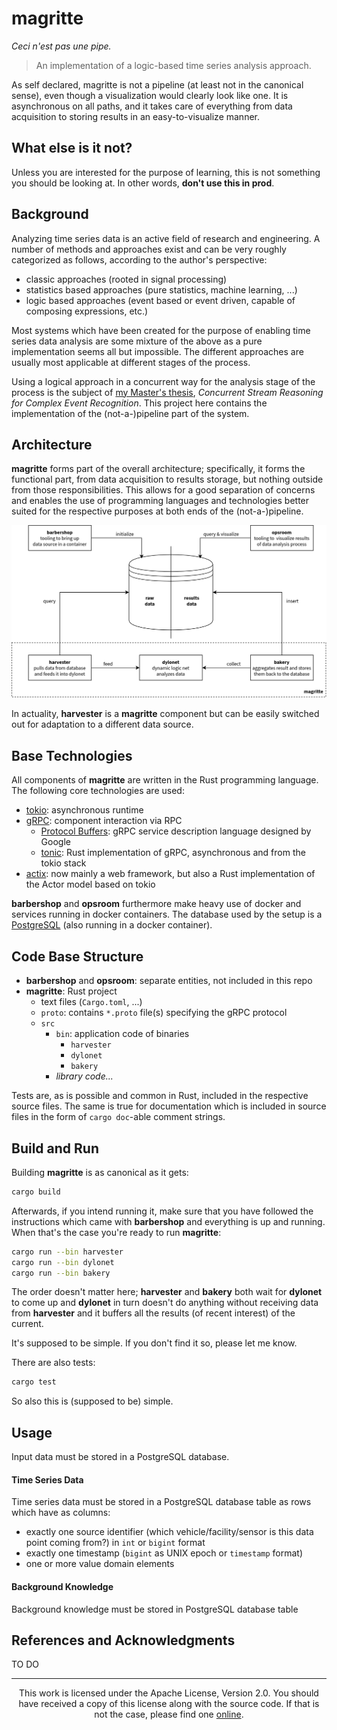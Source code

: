# magritte

_Ceci n'est pas une pipe._

> An implementation of a logic-based time series analysis approach.

As self declared, magritte is not a pipeline (at least not in the canonical
sense), even though a visualization would clearly look like one. It is
asynchronous on all paths, and it takes care of everything from data
acquisition to storing results in an easy-to-visualize manner.


## What else is it not?

Unless you are interested for the purpose of learning, this is not something
you should be looking at. In other words, **don't use this in prod**.


## Background

Analyzing time series data is an active field of research and engineering. A
number of methods and approaches exist and can be very roughly categorized as
follows, according to the author's perspective:

- classic approaches (rooted in signal processing)
- statistics based approaches (pure statistics, machine learning, ...)
- logic based approaches (event based or event driven, capable of composing
    expressions, etc.)

Most systems which have been created for the purpose of enabling time series
data analysis are some mixture of the above as a pure implementation seems all
but impossible. The different approaches are usually most applicable at
different stages of the process.

Using a logical approach in a concurrent way for the analysis stage of the
process is the subject of [my Master's
thesis](https://gitlab.bmc-labs.com/flrn/eich21), _Concurrent Stream Reasoning
for Complex Event Recognition_. This project here contains the implementation
of the (not-a-)pipeline part of the system.


## Architecture

**magritte** forms part of the overall architecture; specifically, it forms the
functional part, from data acquisition to results storage, but nothing outside
from those responsibilities. This allows for a good separation of concerns and
enables the use of programming languages and technologies better suited for the
respective purposes at both ends of the (not-a-)pipeline.

![Architecture showing **magritte**](./misc/architecture.png "Architecture showing magritte")

In actuality, **harvester** is a **magritte** component but can be easily
switched out for adaptation to a different data source.


## Base Technologies

All components of **magritte** are written in the Rust programming language.
The following core technologies are used:

- [tokio](https://tokio.rs/): asynchronous runtime
- [gRPC](https://grpc.io/): component interaction via RPC
    * [Protocol Buffers](https://developers.google.com/protocol-buffers): gRPC
        service description language designed by Google
    * [tonic](https://github.com/hyperium/tonic): Rust implementation of gRPC,
        asynchronous and from the tokio stack
- [actix](https://actix.rs/): now mainly a web framework, but also a Rust
    implementation of the Actor model based on tokio

**barbershop** and **opsroom** furthermore make heavy use of docker and
services running in docker containers. The database used by the setup is a
[PostgreSQL](https://www.postgresql.org/) (also running in a docker container).


## Code Base Structure

- **barbershop** and **opsroom**: separate entities, not included in this repo
- **magritte**: Rust project
    * text files (`Cargo.toml`, ...)
    * `proto`: contains `*.proto` file(s) specifying the gRPC protocol
    * `src`
        - `bin`: application code of binaries
            * `harvester`
            * `dylonet`
            * `bakery`
        - _library code..._

Tests are, as is possible and common in Rust, included in the respective source
files. The same is true for documentation which is included in source files in
the form of `cargo doc`-able comment strings.


## Build and Run

Building **magritte** is as canonical as it gets:

```sh
cargo build
```

Afterwards, if you intend running it, make sure that you have followed the
instructions which came with **barbershop** and everything is up and running.
When that's the case you're ready to run **magritte**:

```sh
cargo run --bin harvester
cargo run --bin dylonet
cargo run --bin bakery
```

The order doesn't matter here; **harvester** and **bakery** both wait for
**dylonet** to come up and **dylonet** in turn doesn't do anything without
receiving data from **harvester** and it buffers all the results (of recent
interest) of the current.

It's supposed to be simple. If you don't find it so, please let me know.

There are also tests:

```sh
cargo test
```

So also this is (supposed to be) simple.


## Usage

Input data must be stored in a PostgreSQL database.

#### Time Series Data

Time series data must be stored in a PostgreSQL database table as rows which
have as columns:

- exactly one source identifier (which vehicle/facility/sensor is this data
    point coming from?) in `int` or `bigint` format
- exactly one timestamp (`bigint` as UNIX epoch or `timestamp` format)
- one or more value domain elements

#### Background Knowledge

Background knowledge must be stored in PostgreSQL database table


## References and Acknowledgments

TO DO

---

<div align="center">
  This work is licensed under the Apache License, Version 2.0. You should have
  received a copy of this license along with the source code. If that is not
  the case, please find one <a
  href="http://www.apache.org/licenses/LICENSE-2.0">online</a>.
</div>
